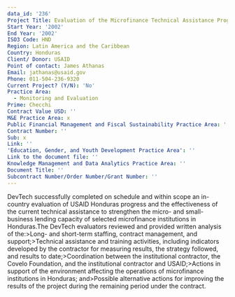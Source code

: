 ```yaml
---
data_id: '236'
Project Title: Evaluation of the Microfinance Technical Assistance Program
Start Year: '2002'
End Year: '2002'
ISO3 Code: HND
Region: Latin America and the Caribbean
Country: Honduras
Client/ Donor: USAID
Point of contact: James Athanas
Email: jathanas@usaid.gov
Phone: 011-504-236-9320
Current Project? (Y/N): 'No'
Practice Area:
  - Monitoring and Evaluation
Prime: Checchi
Contract Value USD: ''
M&E Practice Area: x
Public Financial Management and Fiscal Sustainability Practice Area: ''
Contract Number: ''
Sub: x
Link: ''
'Education, Gender, and Youth Development Practice Area': ''
Link to the document file: ''
Knowledge Management and Data Analytics Practice Area: ''
Document Title: ''
Subcontract Number/Order Number/Grant Number: ''
---
```

DevTech successfully completed on schedule and within scope an in-country evaluation of USAID Honduras progress and the effectiveness of the current technical assistance to strengthen the micro- and small-business lending capacity of selected microfinance institutions in Honduras.The DevTech evaluators reviewed and provided written analysis of the:>Long- and short-term staffing, contract management, and support;>Technical assistance and training activities, including indicators developed by the contractor for measuring results, the strategy followed, and results to date;>Coordination between the institutional contractor, the Covelo Foundation, and the institutional contractor and USAID;>Actions in support of the environment affecting the operations of microfinance institutions in Honduras; and>Possible alternative actions for improving the results of the project during the remaining period under the contract.